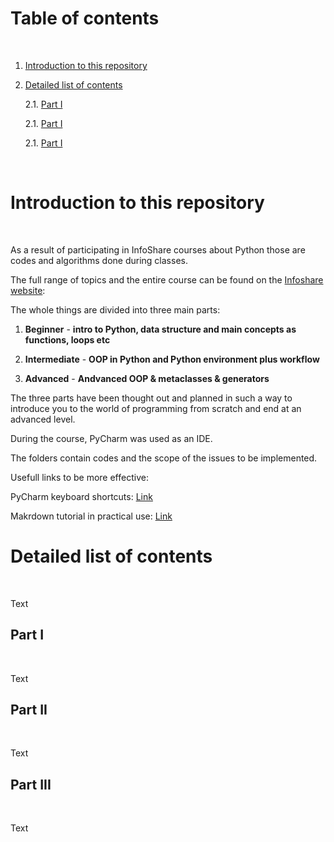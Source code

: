 
# Table of contents

<p>&nbsp;</p>

1. [Introduction to this repository](#Introduction-to-this-repository)

2. [Detailed list of contents](#Detailed-list-of-contents)

    2.1. [Part I](#Part-I)

    2.1. [Part I](#Part-II)

    2.1. [Part I](#Part-III)

<p>&nbsp;</p>

# Introduction to this repository

<p>&nbsp;</p>

As a result of participating in InfoShare courses about Python those are codes and algorithms done during classes.

The full range of topics and the entire course can be found on the [Infoshare website](https://www.infoshareacademy.online/):

The whole things are divided into three main parts:


  1. **Beginner** - **intro to Python, data structure and main concepts as functions, loops etc**

  2. **Intermediate** - **OOP in Python and Python environment plus workflow**

  3. **Advanced** - **Andvanced OOP & metaclasses & generators**


The three parts have been thought out and planned in such a way to introduce you to the world of programming from scratch and end at an advanced level.

During the course, PyCharm was used as an IDE.

The folders contain codes and the scope of the issues to be implemented.

Usefull links to be more effective:


PyCharm keyboard shortcuts: [Link](https://resources.jetbrains.com/storage/products/pycharm/docs/PyCharm_ReferenceCard.pdf?_ga=2.4074742.73565829.1637273104-758180746.1636700692)


Makrdown tutorial in practical use: [Link](https://www.youtube.com/watch?v=FEa2diI2qgA&ab_channel=BryanJenks)


# Detailed list of contents

<p>&nbsp;</p>

Text
## Part I

<p>&nbsp;</p>

Text
## Part II

<p>&nbsp;</p>

Text

## Part III

<p>&nbsp;</p>

Text